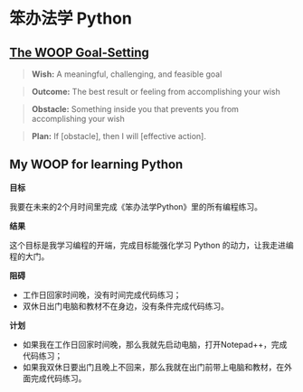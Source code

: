 # 笨办法学 Python
## [The WOOP Goal-Setting](https://characterlab.org/goal-setting#)
> **Wish:** A meaningful, challenging, and feasible goal

> **Outcome:** The best result or feeling from accomplishing your wish

> **Obstacle:** Something inside you that prevents you from accomplishing your wish

> **Plan:** If [obstacle], then I will [effective action].

## My WOOP for learning Python
**目标**

我要在未来的2个月时间里完成《笨办法学Python》里的所有编程练习。

**结果**

这个目标是我学习编程的开端，完成目标能强化学习 Python 的动力，让我走进编程的大门。

**阻碍**

- 工作日回家时间晚，没有时间完成代码练习；
- 双休日出门电脑和教材不在身边，没有条件完成代码练习。

**计划**

- 如果我在工作日回家时间晚，那么我就先启动电脑，打开Notepad++，完成代码练习；
- 如果我双休日要出门且晚上不回来，那么我就在出门前带上电脑和教材，在外面完成代码练习。
